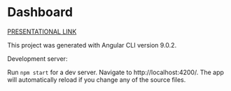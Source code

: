 # Dashboard

[PRESENTATIONAL LINK](https://smallalien.github.io/dashboard/dashboard)

This project was generated with Angular CLI version 9.0.2.

Development server:

Run `npm start` for a dev server. Navigate to http://localhost:4200/.
The app will automatically reload if you change any of the source files.
